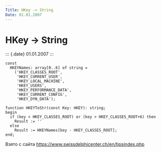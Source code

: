 ```yaml
---
Title: HKey -> String
Date: 01.01.2007
---
```



HKey -> String
==============

::: {.date}
01.01.2007
:::

    const
      HKEYNames: array[0..6] of string =
        ('HKEY_CLASSES_ROOT', 
         'HKEY_CURRENT_USER', 
         'HKEY_LOCAL_MACHINE',      
         'HKEY_USERS',
         'HKEY_PERFORMANCE_DATA', 
         'HKEY_CURRENT_CONFIG', 
         'HKEY_DYN_DATA');
     
    function HKEYToStr(const Key: HKEY): string;
    begin
      if (key < HKEY_CLASSES_ROOT) or (key > HKEY_CLASSES_ROOT+6) then
        Result := ''
      else
        Result := HKEYNames[key - HKEY_CLASSES_ROOT];
    end;

Взято с сайта <https://www.swissdelphicenter.ch/en/tipsindex.php>
